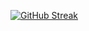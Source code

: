 [![GitHub Streak](https://streak-stats.demolab.com?user=xqnnz&theme=dark)](https://git.io/streak-stats)
